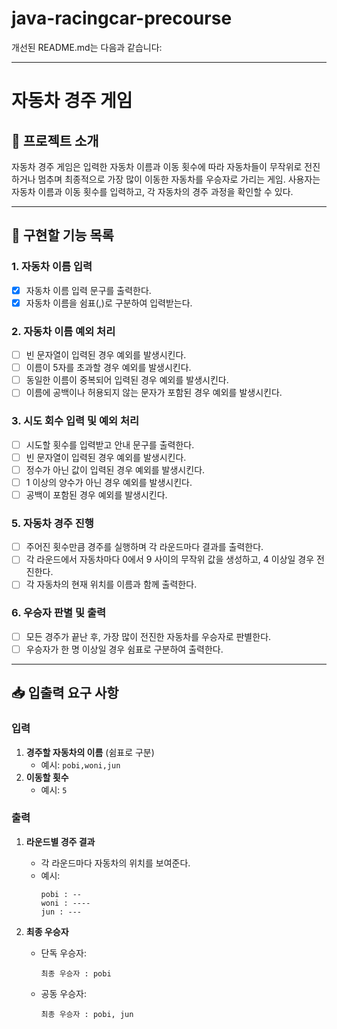 # java-racingcar-precourse
개선된 README.md는 다음과 같습니다:

---

# 자동차 경주 게임

## 📌 프로젝트 소개

자동차 경주 게임은 입력한 자동차 이름과 이동 횟수에 따라 자동차들이 무작위로 전진하거나 멈추며 최종적으로 가장 많이 이동한 자동차를 우승자로 가리는 게임. 사용자는 자동차 이름과 이동 횟수를 입력하고, 각 자동차의 경주 과정을 확인할 수 있다.

---

## 🚗 구현할 기능 목록

### 1. **자동차 이름 입력**
- [x] 자동차 이름 입력 문구를 출력한다.
- [x] 자동차 이름을 쉼표(,)로 구분하여 입력받는다.

### 2. **자동차 이름 예외 처리**
- [ ] 빈 문자열이 입력된 경우 예외를 발생시킨다.
- [ ] 이름이 5자를 초과할 경우 예외를 발생시킨다.
- [ ] 동일한 이름이 중복되어 입력된 경우 예외를 발생시킨다.
- [ ] 이름에 공백이나 허용되지 않는 문자가 포함된 경우 예외를 발생시킨다.

### 3. **시도 회수 입력 및 예외 처리**
- [ ] 시도할 횟수를 입력받고 안내 문구를 출력한다.
- [ ] 빈 문자열이 입력된 경우 예외를 발생시킨다.
- [ ] 정수가 아닌 값이 입력된 경우 예외를 발생시킨다.
- [ ] 1 이상의 양수가 아닌 경우 예외를 발생시킨다.
- [ ] 공백이 포함된 경우 예외를 발생시킨다.

### 5. **자동차 경주 진행**
- [ ] 주어진 횟수만큼 경주를 실행하며 각 라운드마다 결과를 출력한다.
- [ ] 각 라운드에서 자동차마다 0에서 9 사이의 무작위 값을 생성하고, 4 이상일 경우 전진한다.
- [ ] 각 자동차의 현재 위치를 이름과 함께 출력한다.

### 6. **우승자 판별 및 출력**
- [ ] 모든 경주가 끝난 후, 가장 많이 전진한 자동차를 우승자로 판별한다.
- [ ] 우승자가 한 명 이상일 경우 쉼표로 구분하여 출력한다.

---

## 📥 입출력 요구 사항

### 입력
1. **경주할 자동차의 이름** (쉼표로 구분)
    - 예시: `pobi,woni,jun`
2. **이동할 횟수**
    - 예시: `5`

### 출력
1. **라운드별 경주 결과**
    - 각 라운드마다 자동차의 위치를 보여준다.
    - 예시:
      ```
      pobi : --
      woni : ----
      jun : ---
      ```

2. **최종 우승자**
    - 단독 우승자:
      ```
      최종 우승자 : pobi
      ```
    - 공동 우승자:
      ```
      최종 우승자 : pobi, jun
      ```